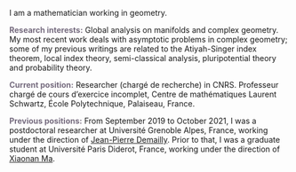 I am a mathematician working in geometry.

<b style="color: #766C7F;">Research interests:</b> Global analysis on manifolds and complex geometry. My most recent work deals with asymptotic problems in complex geometry; some of my previous writings are related to the Atiyah-Singer index theorem, local index theory, semi-classical analysis, pluripotential theory and probability theory.

<b style="color: #766C7F;">Current position:</b> Researcher (chargé de recherche) in CNRS.
Professeur chargé de cours d’exercice incomplet, Centre de mathématiques Laurent Schwartz, École Polytechnique, Palaiseau, France.

<b style="color: #766C7F;">Previous positions:</b> From September 2019 to October 2021, I was a postdoctoral researcher at Université Grenoble Alpes, France, working under the direction of
<a href="https://www-fourier.ujf-grenoble.fr/~demailly/">Jean-Pierre Demailly</a>.
Prior to that, I was a graduate student at Université Paris Diderot, France, working under the direction of <a href="https://webusers.imj-prg.fr/~xiaonan.ma/">Xiaonan Ma</a>.
